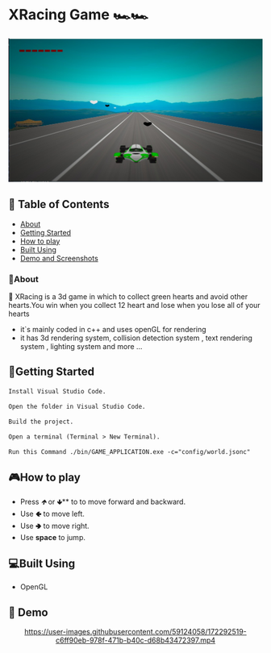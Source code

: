 # XRacing Game 🏎🏎

![cover](README/screens/Game.jpeg)


## 📝 Table of Contents

* [About](#about)
* [Getting Started](#start)
* [How to play](#play)
* [Built Using](#build)
* [Demo and Screenshots](#demo)

### 📙About<a name = "about"></a>

🚩 XRacing is a 3d game in which to collect green hearts and avoid other hearts.You win when you collect 
  12 heart and lose when you lose all of your hearts

* it`s mainly coded in c++ and uses openGL for rendering
* it has 3d rendering system, collision detection system , text rendering system , lighting system and more ...

## 🏁Getting Started <a name = "start"></a>

```
Install Visual Studio Code.
```

```
Open the folder in Visual Studio Code.
```

```
Build the project.
```

```
Open a terminal (Terminal > New Terminal).
```

```
Run this Command ./bin/GAME_APPLICATION.exe -c="config/world.jsonc"
```

## 🎮How to play<a name = "play"></a>


* Press *🡹* or 🢃** to to move forward and backward.
* Use **🢀** to move left.
* Use **🢂** to move right.
* Use **space** to jump.


## 💻Built Using<a name = "build"></a>

* OpenGL

## 🎥 Demo<a name = "demo"></a>

<div name = "demo" align="center" width=1189>
  
<!-- ![GIFDemo](README/videos/Game.mp4) -->
https://user-images.githubusercontent.com/59124058/172292519-c6ff90eb-978f-471b-b40c-d68b43472397.mp4


</div>



